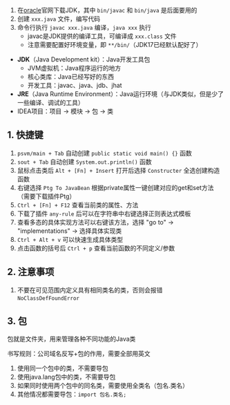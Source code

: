 1. 在[oracle](https://www.oracle.com/java/technologies/downloads/#java17)官网下载JDK，其中 `bin/javac` 和 `bin/java` 是后面要用的
2. 创建 `xxx.java` 文件，编写代码
3. 命令行执行 `javac xxx.java` 编译，`java xxx` 执行
	* javac是JDK提供的编译工具，可编译成 `xxx.class` 文件
	* 注意需要配置好环境变量，即 `**/bin/`（JDK17已经默认配好了）

* **JDK**（Java Development kit）：Java开发工具包
	* JVM虚拟机：Java程序运行的地方
	* 核心类库：Java已经写好的东西
	* 开发工具：javac、java、jdb、jhat
* **JRE**（Java Runtime Environment）：Java运行环境（与JDK类似，但是少了一些编译、调试的工具）
* IDEA项目：项目 -> 模块 -> 包 -> 类

## 1. 快捷键

1. `psvm/main + Tab` 自动创建 `public static void main() {}` 函数
2. `sout + Tab` 自动创建 `System.out.println()` 函数
3. 鼠标点击类后 `Alt + [Fn] + Insert` 打开后选择 `Constructer` 全选创建构造函数
4. 右键选择 `Ptg To JavaBean` 根据private属性一键创建对应的get和set方法（需要下载插件Ptg）
5. `Ctrl + [Fn] + F12` 查看当前类的属性、方法
6. 下载了插件 `any-rule` 后可以在字符串中右键选择正则表达式模板
7. 查看多态的具体实现方法可以右键该方法，选择 "go to" -> "implementations" -> 选择具体实现类
8. `Ctrl + Alt + v` 可以快速生成具体类型
9. 点击函数的括号后 `Ctrl + p` 查看当前函数的不同定义/参数

## 2. 注意事项

1. 不要在可见范围内定义具有相同类名的类，否则会报错 `NoClassDefFoundError`

## 3. 包

包就是文件夹，用来管理各种不同功能的Java类

书写规则：公司域名反写+包的作用，需要全部用英文

1. 使用同一个包中的类，不需要导包
2. 使用java.lang包中的类，不需要导包
3. 如果同时使用两个包中的同名类，需要使用全类名（包名.类名）
4. 其他情况都需要导包：`import 包名.类名;`